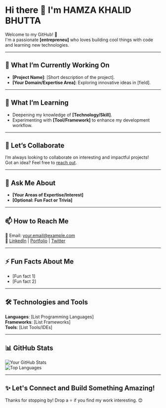 # Hi there 👋 I'm HAMZA KHALID BHUTTA  

Welcome to my GitHub! 🚀  
I'm a passionate **[entrepreneu]** who loves building cool things with code and learning new technologies.

---

## 🔭 What I’m Currently Working On  
- **[Project Name]**: [Short description of the project].  
- **[Your Domain/Expertise Area]**: Exploring innovative ideas in [field].  

---

## 🌱 What I’m Learning  
- Deepening my knowledge of **[Technology/Skill]**.  
- Experimenting with **[Tool/Framework]** to enhance my development workflow.  

---

## 🤝 Let’s Collaborate  
I’m always looking to collaborate on interesting and impactful projects!  
Got an idea? Feel free to [reach out](#-how-to-reach-me).  

---

## 💬 Ask Me About  
- **[Your Areas of Expertise/Interest]**  
- **[Optional: Fun Fact or Trivia]**

---

## 📫 How to Reach Me  
📧 Email: [your.email@example.com](mailto:your.email@example.com)  
🔗 [LinkedIn](https://www.linkedin.com/in/your-profile/) | [Portfolio](https://yourportfolio.com) | [Twitter](https://twitter.com/yourhandle)

---

## ⚡ Fun Facts About Me  
- [Fun fact 1]  
- [Fun fact 2]

---

## 🛠️ Technologies and Tools  
**Languages**: [List Programming Languages]  
**Frameworks**: [List Frameworks]  
**Tools**: [List Tools/IDEs]  

---

## 📊 GitHub Stats  
![Your GitHub Stats](https://github-readme-stats.vercel.app/api?username=your-username&show_icons=true&theme=radical)  
![Top Languages](https://github-readme-stats.vercel.app/api/top-langs/?username=your-username&layout=compact&theme=radical)  

---

## ✨ Let's Connect and Build Something Amazing!  
Thanks for stopping by! Drop a ⭐ if you find my work interesting. 😊  
